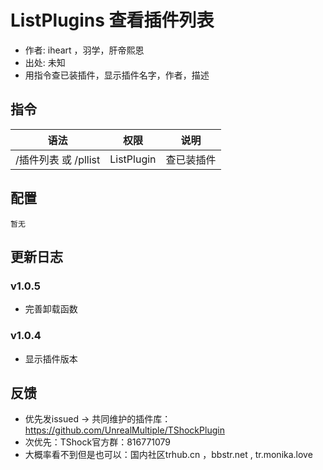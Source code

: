 # ListPlugins 查看插件列表

- 作者: iheart ，羽学，肝帝熙恩
- 出处: 未知
- 用指令查已装插件，显示插件名字，作者，描述

## 指令

| 语法              |     权限     |  说明   |
|-----------------|:----------:|:-----:|
| /插件列表 或 /pllist | ListPlugin | 查已装插件 |

## 配置
```
暂无
```

## 更新日志

### v1.0.5
- 完善卸载函数
### v1.0.4
- 显示插件版本

## 反馈
- 优先发issued -> 共同维护的插件库：https://github.com/UnrealMultiple/TShockPlugin
- 次优先：TShock官方群：816771079
- 大概率看不到但是也可以：国内社区trhub.cn ，bbstr.net , tr.monika.love
